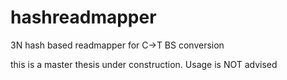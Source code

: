# hashreadmapper
3N hash based readmapper for C->T BS conversion

this is a master thesis under construction. Usage is NOT advised
